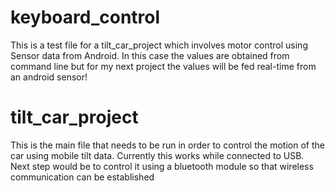 # keyboard_control
This is a test file for a tilt_car_project which involves motor control using Sensor data from Android. In this case the values 
are obtained from command line but for my next project the values will be fed real-time from an android sensor!
# tilt_car_project
This is the main file that needs to be run in order to control the motion of the car using mobile tilt data. Currently this works while connected to USB. Next step would be to control it using a bluetooth module so that wireless communication can be established
